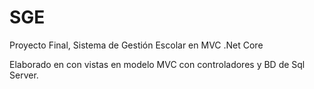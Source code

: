 # SGE
Proyecto Final, Sistema de Gestión Escolar en MVC .Net Core

Elaborado en con vistas en modelo MVC con controladores y BD de Sql Server.

